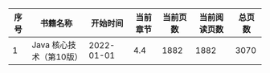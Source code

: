 | 序号 | 书籍名称                | 开始时间   | 当前章节 | 当前页数 | 当前阅读页数 | 总页数 |
| ---- | ----------------------- | ---------- | -------- | -------- | ------------ | ------ |
| 1    | Java 核心技术（第10版） | 2022-01-01 | 4.4      | 1882     | 1882         | 3070   |

